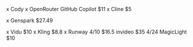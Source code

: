 x Cody
x OpenRouter
GitHub Copilot $11
x Cline $5


x Genspark $27.49


x Vidu $10
x Kling $8.8
x Runway 4/10 $16.5
invideo $35 4/24
MagicLight $10